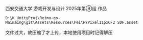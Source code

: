 西安交通大学 游戏开发与设计 2025年第⑨组 作品

```
D:\K_UnityProj\Reimu-go-Maimaing\git\Assets\Resources\Pei\HYPixel11pxU-2 SDF.asset
```

文件过大，故压缩了才上传，本地使用项目时记得解压